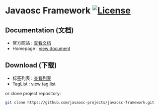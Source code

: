 Javaosc Framework  [![License](https://img.shields.io/badge/license-Apache%202-4EB1BA.svg)](https://www.apache.org/licenses/LICENSE-2.0.html) 
================================================

Documentation (文档)
---------------------

- 官方网站 :  [查看文档](http://javaosc-projects.github.io/javaosc-framework/)
- Homepage :  [view document](http://javaosc-projects.github.io/javaosc-framework/)

Download (下载)
-------------------

- 标签列表 :  [查看列表](https://github.com/javaosc-projects/javaosc-framework/tags/)
- TagList :  [view tag list](https://github.com/javaosc-projects/javaosc-framework/tags/)



 or clone project repository:

```bash
git clone https://github.com/javaosc-projects/javaosc-framework.git
```

